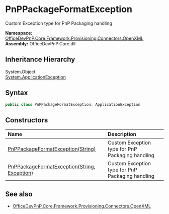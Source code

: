 # PnPPackageFormatException
Custom Exception type for PnP Packaging handling  

**Namespace:** [OfficeDevPnP.Core.Framework.Provisioning.Connectors.OpenXML](OfficeDevPnP.Core.Framework.Provisioning.Connectors.OpenXML.md)  
**Assembly:** OfficeDevPnP.Core.dll  
## Inheritance Hierarchy
System.Object  
    [System.ApplicationException](System.ApplicationException.md)
## Syntax
```C#
public class PnPPackageFormatException: ApplicationException
```
## Constructors
|**Name**|**Description**|
|:-----|:-----|
| [PnPPackageFormatException(String)](OfficeDevPnP.Core.Framework.Provisioning.Connectors.OpenXML.PnPPackageFormatException.ctor1.md) |  Custom Exception type for PnP Packaging handling 
| [PnPPackageFormatException(String, Exception)](OfficeDevPnP.Core.Framework.Provisioning.Connectors.OpenXML.PnPPackageFormatException.ctor2.md) |  Custom Exception type for PnP Packaging handling 
## See also
- [OfficeDevPnP.Core.Framework.Provisioning.Connectors.OpenXML](OfficeDevPnP.Core.Framework.Provisioning.Connectors.OpenXML.md)
